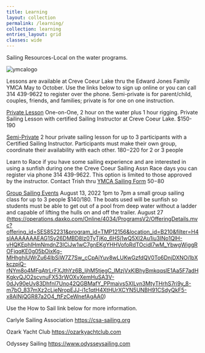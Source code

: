```yaml
---
title: Learning
layout: collection
permalink: /learning/
collection: learning
entries_layout: grid
classes: wide
---
```

Sailing Resources-Local on the water programs.

![ymcalogo](https://user-images.githubusercontent.com/83256703/167182152-3c2e45e4-ba3e-4b3f-875c-cdf4e2163397.png)

Lessons are available at Creve Coeur Lake thru the Edward Jones Family YMCA May to October. Use the links below to sign up online or you can call 314 439-9622 to register over the phone. Semi-private is for parent/child, couples, friends, and families; private is for one on one instruction. 

[Private Lesson](https://operations.daxko.com/Online/4034/ProgramsV2/OfferingDetails.mvc?program_id=TMP12156&offering_id=SES838988&location_id=B210&filter=H4sIAAAAAAAEAG1Sy27DIBD8lz07EiZNqnLsN-QWVYjA2l3VhghwIyvKvxfs-NVW8gHPLLOzs9xBBekqEHdonUEQ4LGmEL2K5Kx0Wnc-yAvGG6KFAkJUPqYqzjjfscOOHU9lKV72grHEojUrrixPfC8Ob-mDRwFaRayd7yWZAMJ2TVNA4_TYaMDO8M5LBh8FuKpCT7aWsb9iZhK2MZZxELwAsrrpDEqySkf6RvlsQ_lapZqA_9RMbZcSo_qcQ-qKZjIXqUXpla0nByZJb4AL-fgpMzxPNDunWefqXe1Vu0K-sL85n0eGoKiBxWKlNMaER9_h2sFMnO_zDthhnXpaw5Dzwpd8wx__8K-bre0H_nfQy8yzhefqqKWkwll6FC7rnWEXtPOYFK1qcXosg0Leqaoi-um2dm0OKThn5x20OGbExmNnKY7_jx_Y8ylMpgIAAA2) One-on-One, 2 hour on the water plus 1 hour rigging. Private Sailing Lesson with certified Sailing Instructor at Creve Coeur Lake. $150-190

[Semi-Private](https://operations.daxko.com/Online/4034/ProgramsV2/OfferingDetails.mvc?offering_id=SES838989&program_id=TMP12156&location_id=B210&filter=H4sIAAAAAAAEAG1Sy26DMBD8lz0TyXZKqvIPlXrghirLMQtdFezINo1QlH-vgfBqKnGAmd3Z2VluoLy0FWQ3aG2JkIHDmnxwKpA10mrdOS_PGK6IBhLwQbkQqwQT4sDSAzvlnGcvrxljkUVTbjjOc3HM0rf4wD0BrQLW1vWSSg-Z6ZomgcbqadAGs1WFjkwtQ3_BiBafyd7UgEMmEiCjm65ESUbpQD8oHyNoaKtU4_GfmnnkWlKqfsggTsVyNhGoRemUqWcHZZTeAWdy4UsO8LNzWnQuztZOtSNSQP7-wQVPTxD7v7G_WreuPRutlMYQ0eA63PpYiOK2XIGl29zjIcakV56LHX964vd3O47837jXzRcLj-NRS1FFsPhb2EGvmITHjqhqVIvDpqoK6OYmbdshIW-tWQ7Q4hQQm147Q2H6vv8C8F-SrJ8CAAA1) 2 hour private sailing lesson for up to 3 participants with a Certified Sailing Instructor. Participants must make their own group, coordinate their availability with each other. $180-$220 for 2 or 3 people

Learn to Race if you have some sailing experience and are interested in using a sunfish during one the Creve Coeur Sailing Assn Race days you can register via phone 314 439-9622. This option is limited to those approved by the instructor. Contact Trish thru [YMCA Sailing Form](https://forms.gle/pFpF5ZSiJ4YbxYzz9) $50-$80

[Group Sailing Events](https://operations.daxko.com/Online/4034/ProgramsV2/OfferingDetails.mvc?offering_id=SES852232&program_id=TMP12156&location_id=B210&filter=H4sIAAAAAAAEAG1Sy26DMBD8lz0TyTjKo_6HSj1wQ5Xl2Au1iu3INo1QlH-vHQKEphIHmNmdnZ3lCiJw1wC7gnEKgYHHVofoRdTOcidl7wM_YbwgWiggROFjqqKE0g05bOixKg-M7hghiUWrZu64IbSiW7Z7Sw_cCpAiYuv8wLUKwGzfdQV0To6DnjDXNOi1bXkczpjQ-rNYm8o4MFqAtrLrFXJthYz6B_ljhM5tjegC_lMzjVxKlBhyBmkqqslE1Aa5F7adHKgkvQJO2scvnuFX53rWOXvXemHuSA3V-0dJy90eUv83Dhfnl7Uno42QGBMafY_PPmaivs5XIKvcy3JMeuFLuuL3L_xhdbftnf8b97L5bOFxPG10UqEk_RYu69Wj8L0jqVphMG8qmoh-apLO5ISCc3Y-gMExIDK-9lbH8fv2Cw7fgB2fAgAA0) August 13, 2022 1pm to 7pm a small group sailing class for up to 3 people $140/180. The boats used will be sunfish so students must be able to get out of a pool from deep water without a ladder and capable of lifting the hulls on and off the trailer.
August 27 (https://operations.daxko.com/Online/4034/ProgramsV2/OfferingDetails.mvc?offering_id=SES852231&program_id=TMP12156&location_id=B210&filter=H4sIAAAAAAAEAG1Sy26DMBD8lz0TyTjKo_6HSj1wQ5Xl2Au1iu3INo1QlH-vHQKEphIHmNmdnZ3lCiJw1wC7gnEKgYHHVofoRdTOcidl7wM_YbwgWiggROFjqqKE0g05bOixKg-MHhghiUWrZu64IbSiW7Z7Sw_cCpAiYuv8wLUKwGzfdQV0To6DnjDXNOi1bXkczpjQ-rNYm8o4MFqAtrLrFXJthYz6B_ljhM5tjegC_lMzjVxKlBhyBmkqqslE1Aa5F7adHKgkvQJO2scvnuFX53rWOXvXemHuSA3V-0dJy90eUv83Dhfnl7Uno42QGBMafY_PPmaivs5XILvn3MtyTHrhS7ri9y_8-m7bO_837mXz2cLjeNropEJJ-i1c1qtH4XtHUrXCYN5UNBH91CSdyQkF5-x8AINjQGR87a2O4_ftFzCeWnefAgAA0)


Use the How to Sail link below for more information.

Carlyle Sailing Association https://csa-sailing.org

Ozark Yacht Club https://ozarkyachtclub.com 

Odyssey Sailing https://www.odysseysailing.com



